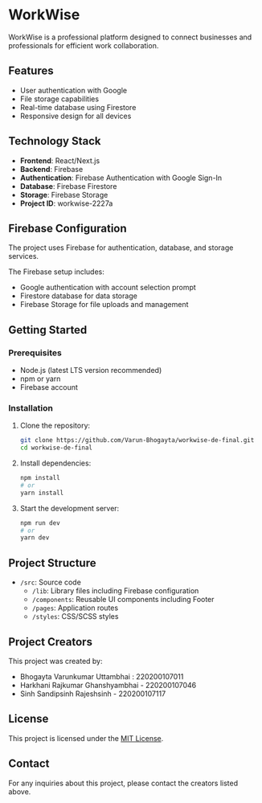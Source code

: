 # WorkWise

WorkWise is a professional platform designed to connect businesses and professionals for efficient work collaboration.

## Features

- User authentication with Google
- File storage capabilities
- Real-time database using Firestore
- Responsive design for all devices

## Technology Stack

- **Frontend**: React/Next.js
- **Backend**: Firebase
- **Authentication**: Firebase Authentication with Google Sign-In
- **Database**: Firebase Firestore
- **Storage**: Firebase Storage
- **Project ID**: workwise-2227a

## Firebase Configuration

The project uses Firebase for authentication, database, and storage services.


The Firebase setup includes:

- Google authentication with account selection prompt
- Firestore database for data storage
- Firebase Storage for file uploads and management

## Getting Started

### Prerequisites

- Node.js (latest LTS version recommended)
- npm or yarn
- Firebase account

### Installation

1. Clone the repository:

   ```bash
   git clone https://github.com/Varun-Bhogayta/workwise-de-final.git
   cd workwise-de-final
   ```

2. Install dependencies:

   ```bash
   npm install
   # or
   yarn install
   ```

3. Start the development server:
   ```bash
   npm run dev
   # or
   yarn dev
   ```

## Project Structure

- `/src`: Source code
  - `/lib`: Library files including Firebase configuration
  - `/components`: Reusable UI components including Footer
  - `/pages`: Application routes
  - `/styles`: CSS/SCSS styles

## Project Creators

This project was created by:

- Bhogayta Varunkumar Uttambhai : 220200107011
- Harkhani Rajkumar Ghanshyambhai - 220200107046
- Sinh Sandipsinh Rajeshsinh - 220200107117

## License

This project is licensed under the [MIT License](LICENSE).

## Contact

For any inquiries about this project, please contact the creators listed above.
